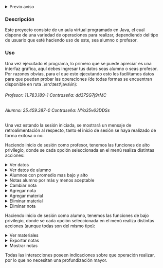 <details>
<summary> Previo aviso </summary>
Todos los RUTs, contraseñas e individuos dentro de este programa fueron generados mediante un generador programado por uno de nuestros integrantes y no pertenecen a ninguna persona en específico y tampoco fueron usados de forma maliciosa.
</details>

### Descripción
Este proyecto consiste de un aula virtual programado en Java, el cual dispone de una variedad de operaciones para realizar, dependiendo del tipo de usuario que esté haciendo uso de este, sea alumno o profesor.

### Uso
Una vez ejecutado el programa, lo primero que se puede apreciar es una interfaz gráfica, aquí debes ingresar tus datos seas alumno o seas profesor. Por razones obvias, para el que este ejecutando esto les facilitamos datos para que puedan probar las operaciones (de todas formas se encuentran disponible en ruta .\src\test\java\in):

###### Profesor: 11.783.189-1 Contraseña: dd37SG7j9rMC
###### Alumno: 25.459.387-0 Contraseña: NYa35v63DDSs

Una vez estando la sesión iniciada, se mostrará un mensaje de retroalimentación al respecto, tanto el inicio de sesión se haya realizado de forma exitosa o no.

Haciendo inicio de sesión como profesor, tenemos las funciones de alto privilegio, donde se cada opción seleccionada en el menú realiza distintas acciones:

<details>
  <summary>Ver datos</summary>
  La opción ver datos nos permite mostrar los datos del usuario logueado.
</details>

<details>
  <summary>Ver datos de alumno</summary>
  La opción ver datos de alumno nos permite mostrar los datos de un alumno, buscándolo en base al RUT.
</details>

<details>
  <summary>Alumnos con promedio mas bajo y alto</summary>
  La opción nos permite mostrar por terminal los alumnos que tienen el promedio más bajo y más alto entre todos los cursos.
</details>

<details>
  <summary>Notas alumno por más y menos aceptable</summary>
  La opcion nos permite mostrar por terminal los alumnos con promedio general mayor a 4.0 y menor a 5.0 (aceptable) y los alumnos con promedio inferior a 4.0 (inaceptable).
</details>

<details>
  <summary>Cambiar nota</summary>
  La opción nos permite cambiar la nota de un alumno, primero buscandolo por el RUT, después nos mostrará una lista de los ramos en los cuales podemos cambiar una nota y luego nos mostrara por terminal las notas que podemos reemplazar, a lo que deberemos ingresar un valor entre el intervalo que deje.
</details>

<details>
  <summary>Agregar nota</summary>
  La opción nos permite agregar una nota a un alumno, primero buscandolo por el RUT, después nos mostrará una lista de los ramos en los cuales podemos cambiar una nota y luego deberemos ingresar la cantidad de notas a agregar y posteriormente las notas que queramos.
</details>

<details>
  <summary>Agregar material</summary>
  La opción nos permite agregar un material a un curso, para que los alumnos traigan en un dia específico.
</details>

<details>
  <summary>Eliminar material</summary>
  La opción nos permite eliminar un material de un curso.
</details>

<details>
  <summary>Eliminar nota</summary>
  La opción nos permite eliminar una nota de algun alumno primero buscandolo por el RUT, después nos mostrará una lista de los ramos en los cuales podemos eliminar una nota y luego nos mostrara por terminal las notas que podemos eliminar, a lo que deberemos ingresar un valor entre el intervalo que deje.
</details>

Haciendo inicio de sesión como alumno, tenemos las funciones de bajo privilegio, donde se cada opción seleccionada en el menú realiza distintas acciones (aunque todas son del mismo tipo):

<details>
  <summary>Ver materiales</summary>
  La función ver materiales nos permite ver los materiales que debe traer un alumno en sus distintos ramos.
</details>

<details>
  <summary>Exportar notas</summary>
  La función exportar notas exportará el avance de notas del alumno en un archivo .csv que estará disponible en la ruta: .\src\test\java\out.
</details>

<details>
  <summary>Mostrar notas</summary>
  La función mostrar notas nos mostrará las notas del alumno en la terminal.
</details>

Todas las interacciones poseen indicaciones sobre que operación realizar, por lo que no necesitan una profundización mayor.
